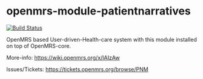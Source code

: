 openmrs-module-patientnarratives
================================

[![Build Status](https://travis-ci.org/openmrs/openmrs-module-patientnarratives.png?branch=master)](https://travis-ci.org/openmrs/openmrs-module-patientnarratives)

OpenMRS based User-driven-Health-care system with this module installed on top of OpenMRS-core.

More-info: https://wiki.openmrs.org/x/IAIzAw

Issues/Tickets: https://tickets.openmrs.org/browse/PNM
